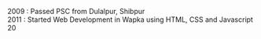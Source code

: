 2009 : Passed PSC from Dulalpur, Shibpur   
2011 : Started Web Development in Wapka using HTML, CSS and Javascript<br>
20

